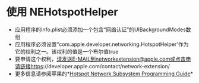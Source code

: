 # 使用 NEHotspotHelper

* 应用程序的Info.plist必须添加一个包含“网络认证”的UIBackgroundModes数组
* 应用程序必须设置“com.apple.developer.networking.HotspotHelper'作为它的权利之一。该权利的值是一个布尔值true
*  要申请这个权利，请发送E-MAIL到networkextension@apple.com或点击申请链接https://developer.apple.com/contact/network-extension/
*  更多信息请参阅苹果的*[Hotspot Network Subsystem Programming Guide](https://developer.apple.com/library/archive/documentation/NetworkingInternet/Conceptual/Hotspot_Network_Subsystem_Guide/Contents/Introduction.html#//apple_ref/doc/uid/TP40016639)*
